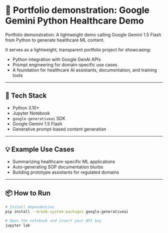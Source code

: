 # 🧠 Portfolio demonstration: Google Gemini Python Healthcare Demo

Portfolio demonstration: A lightweight demo calling Google Gemini 1.5 Flash from Python to generate healthcare ML content.

It serves as a lightweight, transparent portfolio project for showcasing:
- Python integration with Google GenAI APIs
- Prompt engineering for domain-specific use cases
- A foundation for healthcare AI assistants, documentation, and training tools

---

## 🔧 Tech Stack

- Python 3.10+
- Jupyter Notebook
- `google-generativeai` SDK
- Google Gemini 1.5 Flash
- Generative prompt-based content generation

---

## 💡 Example Use Cases

- Summarizing healthcare-specific ML applications
- Auto-generating SOP documentation blurbs
- Building prototype assistants for regulated domains

---

## 📦 How to Run

```bash
# Install dependencies
pip install --break-system-packages google-generativeai

# Open the notebook and insert your API key
jupyter lab
